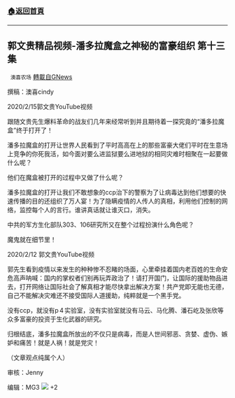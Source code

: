 ###  [:house:返回首頁](https://github.com/ourhimalayas/txt)
---

## 郭文贵精品视频-潘多拉魔盒之神秘的富豪组织 第十三集
` 澳喜农场` [轉載自GNews](https://gnews.org/zh-hans/946093/)

撰稿：澳喜cindy

2020/2/15郭文贵YouTube视频

跟随文贵先生爆料革命的战友们几年来经常听到并且期待着一探究竟的“潘多拉魔盒”终于打开了！

潘多拉魔盒的打开让世界人民看到了平时高高在上的那些富豪大佬们平时在生意场上竞争的你死我活，如今面对要么进监狱要么进地狱的相同灾难时相聚在一起要做什么呢？

他们在魔盒被打开的过程中又做了什么呢？

潘多拉魔盒的打开让我们不敢想象的ccp治下的警察为了让病毒达到他们想要的快速传播的目的还组织了万人宴！为了隐瞒疫情的人传人的真相，利用他们控制的网络，监控每个人的言行。谁讲真话就让谁灭口，消失。

中共的军方生化部队303、106研究所又在整个过程扮演什么角色呢？

魔鬼就在细节里！

2020/2/12 郭文贵YouTube视频

郭先生看到疫情以来发生的种种惨不忍睹的场面，心里牵挂着国内老百姓的生命安危高声呐喊：国内的掌权者们别再玩弄政治了！请打开国门，让国际的援助物品进去，打开网络让国际社会了解真相才能尽快拿出解决方案！共产党即无能也无德，自己不能解决灾难还不接受国际人道援助，纯粹就是一个黑手党。

没有ccp，就没有p 4 实验室，没有实验室就没有马云、马化腾、潘石屹及张欣等众多富豪的投资于生化武器的研究。

归根结底，潘多拉魔盒所放出的不仅只是病毒，而是人世间邪恶、贪婪、虚伪、嫉妒和痛苦！就是人祸！就是党灾！

（文章观点纯属个人）

审核：Jenny

编辑：MG3
![]()![](https://gnews.org/wp-content/uploads/2021/03/澳喜图标2.jpg)
+2
